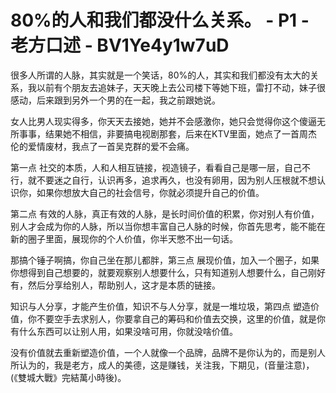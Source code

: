 # 80%的人和我们都没什么关系。 - P1 - 老方口述 - BV1Ye4y1w7uD

很多人所谓的人脉，其实就是一个笑话，80%的人，其实和我们都没有太大的关系，我以前有个朋友去追妹子，天天晚上去公司楼下等她下班，雷打不动，妹子很感动，后来跟到另外一个男的在一起，我之前跟她说。

女人比男人现实得多，你天天去接她，她并不会感激你，她只会觉得你这个傻逼无所事事，结果她不相信，非要搞电视剧那套，后来在KTV里面，她点了一首周杰伦的爱情废材，我点了一首吴克群的爱不会痛。

第一点 社交的本质，人和人相互链接，视造镜子，看看自己是哪一层，自己不行，就不要迷之自行，认识再多，追求再久，也没有卵用，因为别人压根就不想认识你，如果你想放大自己的社会信号，你就必须提升自己的价值。

第二点 有效的人脉，真正有效的人脉，是长时间价值的积累，你对别人有价值，别人才会成为你的人脉，所以当你想丰富自己人脉的时候，你首先思考，能不能在新的圈子里面，展现你的个人价值，你半天憋不出一句话。

那搞个锤子啊搞，你自己坐在那儿都胖，第三点 展现价值，加入一个圈子，如果你想得到自己想要的，就要观察别人想要什么，只有知道别人想要什么，自己刚好有，然后分享给别人，帮助别人，这才是本质的链接。

知识与人分享，才能产生价值，知识不与人分享，就是一堆垃圾，第四点 塑造价值，你不要空手去求别人，你要拿自己的筹码和价值去交换，这里的价值，就是你有什么东西可以让别人用，如果没啥可用，你就没啥价值。

没有价值就去重新塑造价值，一个人就像一个品牌，品牌不是你认为的，而是别人所认为的，我是老方，成人的美德，这是赚钱，关注我，下期见，(音量注意)，(《雙城大戰》完結萬小時後)。

